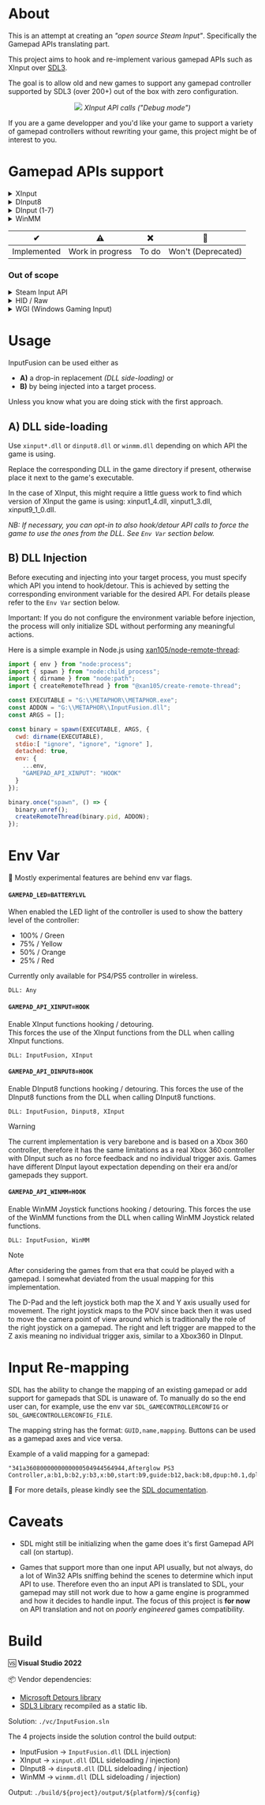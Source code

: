 About
=====

This is an attempt at creating an _"open source Steam Input"_. Specifically the Gamepad APIs translating part.

This project aims to hook and re-implement various gamepad APIs such as XInput over [SDL3](https://www.libsdl.org/).

The goal is to allow old and new games to support any gamepad controller supported by SDL3 (over 200+) out of the box with zero configuration.

<p align="center">
  <img src="https://github.com/xan105/InputFusion/raw/main/screenshot/debug.png">
  <em>XInput API calls ("Debug mode")</em>
</p>

If you are a game developper and you'd like your game to support a variety of gamepad controllers without rewriting your game, this project might be of interest to you.

Gamepad APIs support
====================

<details><summary>XInput</summary>

  - XInputGetState ✔️
  - XInputGetStateEx ✔️
  - XInputSetState ✔️
  - XInputSetStateEx¹ ✔️
  - XInputGetCapabilities ✔️
  - XInputGetCapabilitiesEx ✔️
  - XInputGetBatteryInformation ✔️ 
  - XInputGetKeystroke ❌️
  - XInputWaitForGuideButton ❌️
  - XInputCancelGuideButtonWait ❌
  - XInputPowerOffController ❌
  - XInputGetBaseBusInformation ❌
  - XInputEnable 🚫
  - XInputGetAudioDeviceIds 🚫
  - XInputGetDSoundAudioDeviceGuids 🚫

💡XInputGetCapabilitiesEx() will report the real VID/PID of the controller.

¹ NB: XInputSetStateEx() from GDK _(XInputOnGameInput)_ is implemented and has been arbitrarily set to ordinal 1000. It does not exist in XInput. 

</details>

<details><summary>DInput8</summary>

  - DirectInput8Create ✔️
    + IDirectInput8::ConfigureDevices ❌
    + IDirectInput8::CreateDevice ⚠
      - IDirectInputDevice8::Acquire ⚠
      - IDirectInputDevice8::BuildActionMap ❌
      - IDirectInputDevice8::CreateEffect ❌
      - IDirectInputDevice8::EnumCreatedEffectObjects ❌
      - IDirectInputDevice8::EnumEffects ❌
      - IDirectInputDevice8::EnumEffectsInFile ❌
      - IDirectInputDevice8::EnumObjects ⚠
      - IDirectInputDevice8::Escape ❌
      - IDirectInputDevice8::GetCapabilities ✔
      - IDirectInputDevice8::GetDeviceData ❌
      - IDirectInputDevice8::GetDeviceInfo ❌
      - IDirectInputDevice8::GetDeviceState ⚠
      - IDirectInputDevice8::GetEffectInfo ❌
      - IDirectInputDevice8::GetForceFeedbackState ❌
      - IDirectInputDevice8::GetImageInfo ❌
      - IDirectInputDevice8::GetObjectInfo ❌
      - IDirectInputDevice8::GetProperty ❌
      - IDirectInputDevice8::Initialize ⚠
      - IDirectInputDevice8::Poll ✔
      - IDirectInputDevice8::RunControlPanel ❌
      - IDirectInputDevice8::SendDeviceData ❌
      - IDirectInputDevice8::SendForceFeedbackCommand ❌
      - IDirectInputDevice8::SetActionMap ❌
      - IDirectInputDevice8::SetCooperativeLevel ⚠
      - IDirectInputDevice8::SetDataFormat ⚠
      - IDirectInputDevice8::SetEventNotification ❌
      - IDirectInputDevice8::SetProperty ❌
      - IDirectInputDevice8::Unacquire ⚠
      - IDirectInputDevice8::WriteEffectToFile ❌
    + IDirectInput8::EnumDevices ⚠
    + IDirectInput8::EnumDevicesBySemantics ❌
    + IDirectInput8::FindDevice ❌
    + IDirectInput8::GetDeviceStatus ❌
    + IDirectInput8::Initialize ⚠
    + IDirectInput8::RunControlPanel ❌

</details>

<details><summary>DInput (1-7)</summary>
_To Do_
</details>

<details><summary>WinMM</summary>

  - joyConfigChanged ⚠
  - joyGetDevCapsA ⚠
  - joyGetDevCapsW ⚠
  - joyGetNumDevs ✔
  - joyGetPos ✔
  - joyGetPosEx ✔
  - joyGetThreshold ⚠
  - joyReleaseCapture ⚠
  - joySetCapture ⚠
  - joySetThreshold ⚠
  
</details>

|✔|⚠|❌|🚫|
|-|-|-|-|
|Implemented|Work in progress|To do|Won't (Deprecated)|

### Out of scope

<details><summary>Steam Input API</summary>
  <br/>
  Steam Input API only games. You need an action set to translate input. Hooking these API is going down the Steam Enulator rabbit hole.
  
  Not sure yet how best to handle this. Meanwhile when using a Steam Emulator that translates Steam Input to XInput you can leverage InputFusion to then translate XInput to SDL.
  
  <p align="center">
  <img src="https://github.com/xan105/InputFusion/raw/main/screenshot/SteamInput_to_XInput.png">
  <em>Steam Input -> XInput -> SDL ("Debug mode")</em>
  </p>
  
</details>
  
<details><summary>HID / Raw</summary>
  <br/>
  These APIs aren't really like the standardised Gamepad APIs like XInput. They are much akin to low level access.
  
  SDL mostly uses these low level APIs.
  
  If a game uses these APIs to add support for a specific Gamepad;
  The game devs probably have a certain experience in mind and we shouldn't interfere with it.
  
  Many mods and other 3rd party "fix" rely on these low level access to do their job.
  And they often complain about the new Steam Input capabilities of hooking system wide all relevant APIs for gamepad while Steam is running.
  
  As such, I do no think these API are relevant for my project.
  
</details>

<details><summary>WGI (Windows Gaming Input)</summary>
  <br/>
  This API is new and specifically designed to allow support for Gamepad others than Xbox controllers in a standardised way.
  Doesn't seem pertinent to this project for now.
  
</details>

Usage
=====

InputFusion can be used either as 
- **A)** a drop-in replacement _(DLL side-loading)_ or
- **B)** by being injected into a target process.

Unless you know what you are doing stick with the first approach.

## A) DLL side-loading

Use `xinput*.dll` or `dinput8.dll` or `winmm.dll` depending on which API the game is using.

Replace the corresponding DLL in the game directory if present, otherwise place it next to the game's executable.

In the case of XInput, this might require a little guess work to find which version of XInput the game is using: xinput1_4.dll, xinput1_3.dll, xinput9_1_0.dll.

_NB: If necessary, you can opt-in to also hook/detour API calls to force the game to use the ones from the DLL. See `Env Var` section below._

## B) DLL Injection

Before executing and injecting into your target process, you must specify which API you intend to hook/detour.
This is achieved by setting the corresponding environment variable for the desired API. For details please refer to the `Env Var` section below.

Important: If you do not configure the environment variable before injection, the process will only initialize SDL without performing any meaningful actions.

Here is a simple example in Node.js using [xan105/node-remote-thread](https://github.com/xan105/node-remote-thread):

```js
import { env } from "node:process";
import { spawn } from "node:child_process";
import { dirname } from "node:path";
import { createRemoteThread } from "@xan105/create-remote-thread";

const EXECUTABLE = "G:\\METAPHOR\\METAPHOR.exe";
const ADDON = "G:\\METAPHOR\\InputFusion.dll";
const ARGS = [];

const binary = spawn(EXECUTABLE, ARGS, {
  cwd: dirname(EXECUTABLE),
  stdio:[ "ignore", "ignore", "ignore" ], 
  detached: true,
  env: {
    ...env,
    "GAMEPAD_API_XINPUT": "HOOK"
  }
});

binary.once("spawn", () => {
  binary.unref();
  createRemoteThread(binary.pid, ADDON);
});
```

Env Var
=======

🧪 Mostly experimental features are behind env var flags.

#### `GAMEPAD_LED=BATTERYLVL`

When enabled the LED light of the controller is used to show the battery level of the controller:

  - 100% / Green
  - 75% / Yellow
  - 50% / Orange
  - 25% / Red

Currently only available for PS4/PS5 controller in wireless.

`DLL: Any`

#### `GAMEPAD_API_XINPUT=HOOK`

Enable XInput functions hooking / detouring.<br />
This forces the use of the XInput functions from the DLL when calling XInput functions.

`DLL: InputFusion, XInput`

#### `GAMEPAD_API_DINPUT8=HOOK`

Enable DInput8 functions hooking / detouring.
This forces the use of the DInput8 functions from the DLL when calling DInput8 functions.

`DLL: InputFusion, Dinput8, XInput`

> [!WARNING]  
> The current implementation is very barebone and is based on a Xbox 360 controller, therefore it has the same limitations as a real Xbox 360 controller with DInput such as no force feedback and no individual trigger axis.
> Games have different DInput layout expectation depending on their era and/or gamepads they support.

#### `GAMEPAD_API_WINMM=HOOK`

Enable WinMM Joystick functions hooking / detouring.
This forces the use of the WinMM functions from the DLL when calling WinMM Joystick related functions.

`DLL: InputFusion, WinMM`

> [!NOTE]
> After considering the games from that era that could be played with a gamepad.
> I somewhat deviated from the usual mapping for this implementation.
> 
> The D-Pad and the left joystick both map the X and Y axis usually used for movement.
> The right joystick maps to the POV since back then it was used to move the camera point of view around which is traditionally the role of the right joystick on a gamepad.
> The right and left trigger are mapped to the Z axis meaning no individual trigger axis, similar to a Xbox360 in DInput.

Input Re-mapping
================

SDL has the ability to change the mapping of an existing gamepad or add support for gamepads that SDL is unaware of.
To manually do so the end user can, for example, use the env var `SDL_GAMECONTROLLERCONFIG` or `SDL_GAMECONTROLLERCONFIG_FILE`.

The mapping string has the format: `GUID,name,mapping`. Buttons can be used as a gamepad axes and vice versa.

Example of a valid mapping for a gamepad:
```
"341a3608000000000000504944564944,Afterglow PS3 Controller,a:b1,b:b2,y:b3,x:b0,start:b9,guide:b12,back:b8,dpup:h0.1,dpleft:h0.8,dpdown:h0.4,dpright:h0.2,leftshoulder:b4,rightshoulder:b5,leftstick:b10,rightstick:b11,leftx:a0,lefty:a1,rightx:a2,righty:a3,lefttrigger:b6,righttrigger:b7"
```

📄 For more details, please kindly see the [SDL documentation](https://wiki.libsdl.org/SDL3/SDL_AddGamepadMapping).

Caveats
=======

- SDL might still be initializing when the game does it's first Gamepad API call (on startup).

- Games that support more than one input API usually, but not always, do a lot of Win32 APIs sniffing behind the scenes to determine which input API to use.
  Therefore even tho an input API is translated to SDL, your gamepad may still not work due to how a game engine is programmed and how it decides to handle input.
  The focus of this project is **for now** on API translation and not on _poorly engineered_ games compatibility. 

Build
=====

🆚 **Visual Studio 2022**

📦 Vendor dependencies:
  - [Microsoft Detours library](https://github.com/microsoft/Detours)
  - [SDL3 Library](https://github.com/libsdl-org/SDL) recompiled as a static lib.

Solution: `./vc/InputFusion.sln`

The 4 projects inside the solution control the build output:
  - InputFusion -> `InputFusion.dll` (DLL injection)
  - XInput -> `xinput.dll` (DLL sideloading / injection)
  - DInput8 -> `dinput8.dll` (DLL sideloading / injection)
  - WinMM -> `winmm.dll` (DLL sideloading / injection)
  
Output: `./build/${project}/output/${platform}/${config}`
